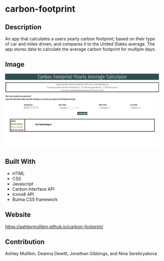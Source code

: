 # carbon-footprint

## Description

An app that calculates a users yearly carbon footprint; based on their type of car and miles driven, and compares it to the United States average. The app stores data to calculate the average carbon footprint for multiple days.

## Image

![Mock Up](./assets/img/Carbon-Footprint-Home.png)

## Built With

- HTML
- CSS
- Javascript
- Carbon Interface API
- Icons8 API
- Bulma CSS framework

## Website

https://ashleymullikin.github.io/carbon-footprint/

## Contribution

Ashley Mullikin,
Deanna Dewitt,
Jonathan Gibbings,
and Nina Serebryakova
